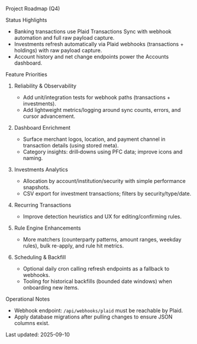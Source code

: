 Project Roadmap (Q4)

Status Highlights

- Banking transactions use Plaid Transactions Sync with webhook automation and full raw payload capture.
- Investments refresh automatically via Plaid webhooks (transactions + holdings) with raw payload capture.
- Account history and net change endpoints power the Accounts dashboard.

Feature Priorities

1. Reliability & Observability
   - Add unit/integration tests for webhook paths (transactions + investments).
   - Add lightweight metrics/logging around sync counts, errors, and cursor advancement.

2. Dashboard Enrichment
   - Surface merchant logos, location, and payment channel in transaction details (using stored meta).
   - Category insights: drill‑downs using PFC data; improve icons and naming.

3. Investments Analytics
   - Allocation by account/institution/security with simple performance snapshots.
   - CSV export for investment transactions; filters by security/type/date.

4. Recurring Transactions
   - Improve detection heuristics and UX for editing/confirming rules.

5. Rule Engine Enhancements
   - More matchers (counterparty patterns, amount ranges, weekday rules), bulk re-apply, and rule hit metrics.

6. Scheduling & Backfill
   - Optional daily cron calling refresh endpoints as a fallback to webhooks.
   - Tooling for historical backfills (bounded date windows) when onboarding new items.

Operational Notes

- Webhook endpoint: `/api/webhooks/plaid` must be reachable by Plaid.
- Apply database migrations after pulling changes to ensure JSON columns exist.

Last updated: 2025-09-10
